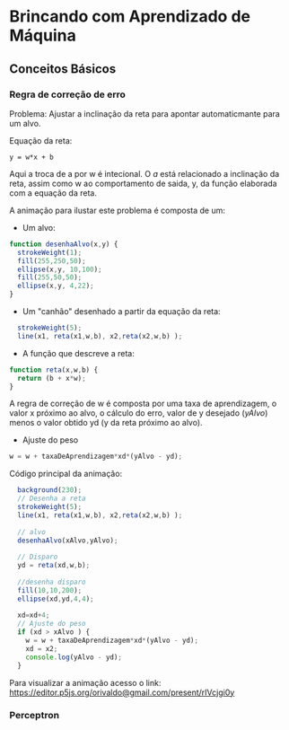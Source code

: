 # Brincando com Aprendizado de Máquina

## Conceitos Básicos 

### Regra de correção de erro 

Problema: Ajustar a inclinação da reta para apontar automaticmante para um alvo.

Equação da reta: 
```
y = w*x + b 
```
Aqui a troca de a por w é intecional. O _a_ está relacionado a inclinação da reta, assim como w ao comportamento de saida, y, da função elaborada com a equação da reta. 

A animação para ilustar este problema é composta de um: 

* Um alvo: 
```javascript
function desenhaAlvo(x,y) {
  strokeWeight(1);
  fill(255,250,50);
  ellipse(x,y, 10,100); 
  fill(255,50,50);
  ellipse(x,y, 4,22);  
}
```

* Um "canhão" desenhado a partir da equação da reta:  
```javascript 
  strokeWeight(5);
  line(x1, reta(x1,w,b), x2,reta(x2,w,b) ); 
``` 

* A função que descreve a reta: 
```javascript 
function reta(x,w,b) {
  return (b + x*w); 
}
``` 

A regra de correção de w é composta por uma taxa de aprendizagem, o valor x próximo ao alvo, o cálculo do erro, valor de y desejado (_yAlvo_) menos o valor obtido yd (y da reta próximo ao alvo).   

* Ajuste do peso
```javascript 
w = w + taxaDeAprendizagem*xd*(yAlvo - yd);  
``` 

Código principal da animação: 
```javascript 
  background(230);
  // Desenha a reta 
  strokeWeight(5);
  line(x1, reta(x1,w,b), x2,reta(x2,w,b) ); 
  
  // alvo 
  desenhaAlvo(xAlvo,yAlvo); 
  
  // Disparo 
  yd = reta(xd,w,b);
  
  //desenha disparo
  fill(10,10,200);
  ellipse(xd,yd,4,4);
  
  xd=xd+4; 
  // Ajuste do peso 
  if (xd > xAlvo ) {
    w = w + taxaDeAprendizagem*xd*(yAlvo - yd); 
    xd = x2; 
    console.log(yAlvo - yd);
  }
``` 

Para visualizar a animação acesso o link: 
https://editor.p5js.org/orivaldo@gmail.com/present/rIVcjgi0y

### Perceptron 


